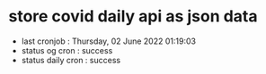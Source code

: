# store covid daily api as json data

- last cronjob : Thursday, 02 June 2022 01:19:03
- status og cron : success
- status daily cron : success
      
      